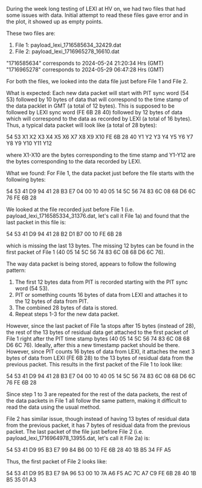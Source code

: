 During the week long testing of LEXI at HV on, we had two files that had some issues with data.
Initial attempt to read these files gave error and in the plot, it showed up as empty points.

These two files are:
1. File 1: payload_lexi_1716585634_32429.dat
2. File 2: payload_lexi_1716965278_16610.dat

"1716585634" corresponds to 2024-05-24 21:20:34 Hrs (GMT)
"1716965278" corresponds to 2024-05-29 06:47:28 Hrs (GMT)

For both the files, we looked into the data file just before File 1 and File 2. 

What is expected: Each new data packet will start with PIT sync word (54 53) followed by 10 bytes of
data that will correspond to the time stamp of the data packlet in GMT (a total of 12 bytes). This
is supposed to be followed by LEXI sync word (FE 6B 28 40) followed by 12 bytes of data which will
correspond to the data as recorded by LEXI (a total of 16 bytes). Thus, a typical data packet will
look like (a total of 28 bytes):

54 53 X1 X2 X3 X4 X5 X6 X7 X8 X9 X10 FE 6B 28 40 Y1 Y2 Y3 Y4 Y5 Y6 Y7 Y8 Y9 Y10 Y11 Y12

where X1-X10 are the bytes corresponding to the time stamp and Y1-Y12 are the bytes corresponding to
the data recorded by LEXI.

What we found: For File 1, the data packet just before the file starts with the following bytes:

54 53 41 D9 94 41 28 B3 E7 04 00 10 40 05 14 5C 56 74 83 6C 08 68 D6 6C 76 FE 6B 28

We looked at the file recorded just before File 1 (i.e. payload_lexi_1716585334_31376.dat, let's call
it File 1a) and found that the last packet in this file is:

54 53 41 D9 94 41 28 B2 D1 B7 00 10 FE 6B 28

which is missing the last 13 bytes. The missing 12 bytes can be found in the first packet of File 1
(40 05 14 5C 56 74 83 6C 08 68 D6 6C 76).

The way data packet is being stored, appears to follow the following pattern:
1. The first 12 bytes data from PIT is recorded starting with the PIT sync word (54 53).
2. PIT or something counts 16 bytes of data from LEXI and attaches it to the 12 bytes of data from
   PIT.
3. The combined 28 bytes of data is stored.
4. Repeat steps 1-3 for the new data packet.

However, since the last packet of File 1a stops after 15 bytes (instead of 28), the rest of the 13
bytes of residual data get attached to the first packet of File 1 right after the PIT time stamp bytes
(40 05 14 5C 56 74 83 6C 08 68 D6 6C 76). Ideally, after this a new timestamp packet should be there.
However, since PIT counts 16 bytes of data from LEXI, it attaches the next 3 bytes of data from LEXI
(FE 6B 28) to the 13 bytes of residual data from the previous packet. This results in the first
packet of the File 1 to look like:

54 53 41 D9 94 41 28 B3 E7 04 00 10 40 05 14 5C 56 74 83 6C 08 68 D6 6C 76 FE 6B 28

Since step 1 to 3 are repeated for the rest of the data packets, the rest of the data packets in File
1 all follow the same pattern, making it difficult to read the data using the usual method.

File 2 has similar issue, though instead of having 13 bytes of residual data from the previous
packet, it has 7 bytes of residual data from the previous packet. The last packet of the file just
before File 2 (i.e. payload_lexi_1716964978_13955.dat, let's call it File 2a) is:

54 53 41 D9 95 B3 E7 99 84 B6 00 10 FE 6B 28 40 1B B5 34 FF A5

Thus, the first packet of File 2 looks like:

54 53 41 D9 95 B3 E7 9A 96 53 00 10 7A A6 F5 AC 7C A7 C9 FE 6B 28 40 1B B5 35 01 A3

